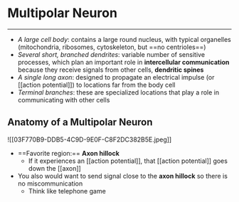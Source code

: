 # Multipolar Neuron 
___
- *A large cell body*: contains a large round nucleus, with typical organelles (mitochondria, ribosomes, cytoskeleton, but ==no centrioles==)
- *Several short, branched dendrites*: variable number of sensitive processes, which plan an important role in **intercellular communication** because they receive signals from other cells, **dendritic spines**
- *A single long axon*: designed to propagate an electrical impulse (or [[action potential]]) to locations far from the body cell
- *Terminal branches*: these are specialized locations that play a role in communicating with other cells
## Anatomy of a Multipolar Neuron
![[03F770B9-DDB5-4C9D-9E0F-C8F2DC382B5E.jpeg]]
- ==Favorite region:== **Axon hillock**
	- If it experiences an [[action potential]], that [[action potential]] goes down the [[axon]]
- You also would want to send signal close to the **axon hillock** so there is no miscommunication
	- Think like telephone game